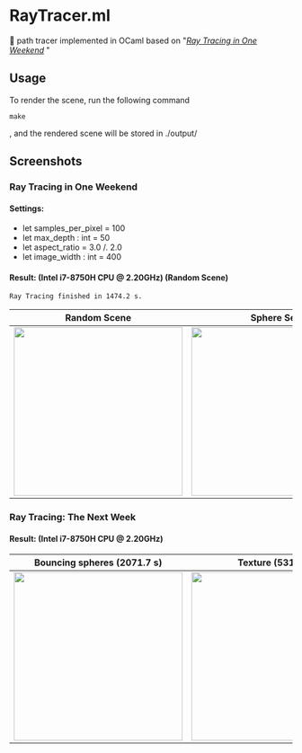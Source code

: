 
# RayTracer.ml

🌈 path tracer implemented in OCaml based on "[_Ray Tracing in One Weekend_](https://raytracing.github.io/books/RayTracingInOneWeekend.html)
"

## Usage

To render the scene, run the following command
``` 
make
```
 , and the rendered scene will be stored in ./output/

## Screenshots

### Ray Tracing in One Weekend

#### Settings:

- let samples_per_pixel = 100
- let max_depth : int = 50
- let aspect_ratio = 3.0 /. 2.0
- let image_width : int = 400

#### Result: (Intel i7-8750H CPU @ 2.20GHz) (Random Scene)

```
Ray Tracing finished in 1474.2 s.
```
Random Scene               |Sphere Sea                 |Sphere Sea (hd)
:-------------------------:|:-------------------------:|:-------------------------:
<img src="https://z3.ax1x.com/2021/07/03/R2tV3V.png" height = 300 alt="">  |  <img src="https://z3.ax1x.com/2021/07/03/RRdt9s.png" height = 300 alt="" > | <img src="https://z3.ax1x.com/2021/07/06/RoZRgO.png" height = 300 alt="" >


### Ray Tracing: The Next Week


#### Result: (Intel i7-8750H CPU @ 2.20GHz)

Bouncing spheres (2071.7 s)| Texture (531.9 s)         | Light (1654.9 s)
:-------------------------:|:-------------------------:|:-------------------------:
<img src="https://z3.ax1x.com/2021/07/06/RI43TK.png" height = 300 alt="">  |  <img src="https://z3.ax1x.com/2021/07/06/R7NOhV.png" height = 300 alt="">  | <img src="https://z3.ax1x.com/2021/07/07/RHL2uV.png" height = 300 alt="">
